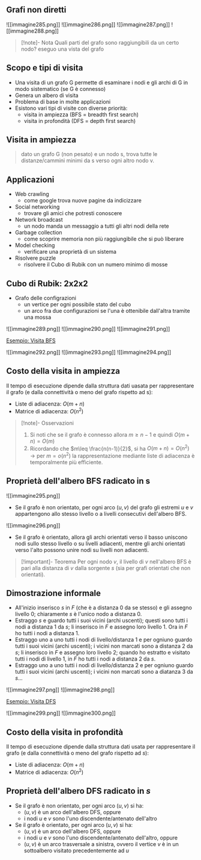 ## Grafi non diretti

![[immagine285.png]]
![[immagine286.png]]
![[immagine287.png]]
![[immagine288.png]]

>[!note]- Nota
>Quali parti del grafo sono raggiungibili da un certo nodo?
>eseguo una vista del grafo

## Scopo e tipi di visita

- Una visita di un grafo G permette di esaminare i nodi e gli archi di G in modo sistematico (se G è connesso)
- Genera un albero di visita
- Problema di base in molte applicazioni
- Esistono vari tipi di visite con diverse priorità:
	- visita in ampiezza (BFS = breadth first search)
	- visita in profondità (DFS = depth first search)

## Visita in ampiezza

>dato un grafo G (non pesato) e un nodo s, trova tutte le distanze/cammini minimi da s verso ogni altro nodo v.

## Applicazioni

- Web crawling
	- come google trova nuove pagine da indicizzare
- Social networking
	- trovare gli amici che potresti conoscere
- Network broadcast
	- un nodo manda un messaggio a tutti gli altri nodi della rete
- Garbage collection
	- come scoprire memoria non più raggiungibile che si può liberare
- Model checking
	- verificare una proprietà di un sistema
- Risolvere puzzle
	- risolvere il Cubo di Rubik con un numero minimo di mosse

## Cubo di Rubik: 2x2x2

- Grafo delle configrazioni
	- un vertice per ogni possibile stato del cubo
	- un arco fra due configurazioni se l'una è ottenibile dall'altra tramite una mossa

![[immagine289.png]]
![[immagine290.png]]
![[immagine291.png]]

[Esempio: Visita BFS](http://www.mat.uniroma2.it/~guala/visite_2021.pdf#page=15)

![[immagine292.png]]
![[immagine293.png]]
![[immagine294.png]]

## Costo della visita in ampiezza

Il tempo di esecuzione dipende dalla struttura dati uasata per rappresentare il grafo (e dalla connettività o meno del grafo rispetto ad s):
- Liste di adiacenza: $O(m+n)$
- Matrice di adiacenza: $O(n^2)$ 

>[!note]- Osservazioni
>1. Si noti che se il grafo è connesso allora $m\geq n-1$ e quindi $O(m+n)=O(m)$
>2. Ricordando che $m\leq \frac{n(n-1)}{2}$, si ha $O(m+n)=O(n^2)$ 
>$\rightarrow$ per $m=o(n^2)$ la rappresentazione mediante liste di adiacenza è temporalmente più efficiente.

## Proprietà dell'albero BFS radicato in s

![[immagine295.png]]

- Se il grafo è non orientato, per ogni arco $(u, v)$ del grafo gli estremi $u$ e $v$ appartengono allo stesso livello o a livelli consecutivi dell'albero BFS.

![[immagine296.png]]

- Se il grafo è orientato, allora gli archi orientati verso il basso uniscono nodi sullo stesso livello o su livelli adiacenti, mentre gli archi orientati verso l'alto possono unire nodi su livelli non adiacenti.

>[!important]- Teorema
>Per ogni nodo $v$, il livello di $v$ nell'albero BFS è pari alla distanza di $v$ dalla sorgente $s$ (sia per grafi orientati che non orientati).

## Dimostrazione informale

- All'inizio inserisco $s$ in $F$ (che è a distanza $0$ da se stesso) e gli assegno livello $0$; chiaramente $s$ è l'unico nodo a distanza $0$.
- Estraggo $s$ e guardo tutti i suoi vicini (archi uscenti); questi sono tutti i nodi a distanza 1 da $s$; li inserisco in $F$ e assegno loro livello 1. Ora in $F$ ho tutti i nodi a distanza 1.
- Estraggo uno a uno tutti i nodi di livello/distanza 1 e per ogniuno guardo tutti i suoi vicini (archi uscenti); i vicini non marcati sono a distanza 2 da $s$; li inserisco in $F$ e assegno loro livello 2; quando ho estratto e visitato tutti i nodi di livello 1, in $F$ ho tutti i nodi a distanza 2 da $s$.
- Estraggo uno a uno tutti i nodi di livello/distanza 2 e per ogniuno guardo tutti i suoi vicini (archi uscenti); i vicini non marcati sono a diatanza 3 da $s$...

![[immagine297.png]]
![[immagine298.png]]

[Esempio: Visita DFS](http://www.mat.uniroma2.it/~guala/visite_2021.pdf#page=43)

![[immagine299.png]]
![[immagine300.png]]

## Costo della visita in profondità

Il tempo di esecuzione dipende dalla struttura dati usata per rappresentare il grafo (e dalla connettività o meno del grafo rispetto ad $s$):
- Liste di adiacenza: $O(m+n)$
- Matrice di adiacenza: $O(n^2)$

## Proprietà dell'albero DFS radicato in $s$

- Se il grafo è non orientato, per ogni arco $(u, v)$ si ha:
	- $(u, v)$ è un arco dell'albero DFS, oppure 
	- i nodi $u$ e $v$ sono l'uno discendente/antenato dell'altro
- Se il grafo è orientato, per ogni arco $(u, v)$ si ha:
	- $(u, v)$ è un arco dell'albero DFS, oppure 
	- i nodi $u$ e $v$ sono l'uno discendente/antenato dell'altro, oppure
	- $(u, v)$ è un arco trasversale a sinistra, ovvero il vertice $v$ è in un sottoalbero visitato precedentemente ad $u$

